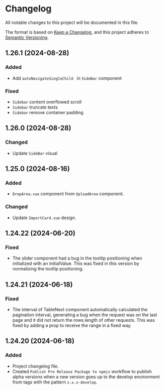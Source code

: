 # Changelog

All notable changes to this project will be documented in this file.

The format is based on [Keep a Changelog](https://keepachangelog.com/en/1.1.0/),
and this project adheres to [Semantic Versioning](https://semver.org/spec/v2.0.0.html).

## 1.26.1 (2024-08-28)

### Added

- Add `autoNavigateSingleChild ` in `SideBar` component

### Fixed

- `Sidebar` content overflowed scroll
- `Sidebar` truncate texts
- `Sidebar` remove container padding

## 1.26.0 (2024-08-28)

### Changed

- Update `SideBar` visual

## 1.25.0 (2024-08-16)

### Added

- `DropArea.vue` component from `UploadArea` component.

### Changed

- Update `ImportCard.vue` design.

## 1.24.22 (2024-06-20)

### Fixed

- The slider component had a bug in the tooltip positioning when initialized with an initialValue. This was fixed in this version by normalizing the tooltip positioning.

## 1.24.21 (2024-06-18)

### Fixed

- The interval of TableNext component automatically calculated the pagination interval, generating a bug when the request was on the last page and it did not return the rows.length of other requests. This was fixed by adding a prop to receive the range in a fixed way.

## 1.24.20 (2024-06-18)

### Added

- Project changelog file.
- Created `Publish Pre Release Package to npmjs` workflow to publish alpha versions when a new version goes up to the develop environment from tags with the pattern `x.x.x-develop`.
